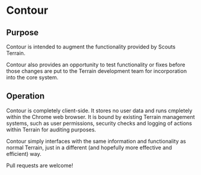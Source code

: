 # Contour

## Purpose

Contour is intended to augment the functionality provided by Scouts Terrain.

Contour also provides an opportunity to test functionality or fixes before those changes are put to the Terrain development team for incorporation into the core system.

## Operation

Contour is completely client-side. It stores no user data and runs cmpletely within the Chrome web browser. It is bound by existing Terrain management systems, such as user permissions, security checks and logging of actions within Terrain for auditing purposes.

Contour simply interfaces with the same information and functionality as normal Terrain, just in a different (and hopefully more effective and efficient) way.


Pull requests are welcome!
